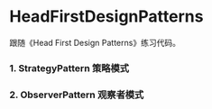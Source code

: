 # HeadFirstDesignPatterns
跟随《Head First Design Patterns》练习代码。

### 1. StrategyPattern 策略模式
### 2. ObserverPattern 观察者模式

